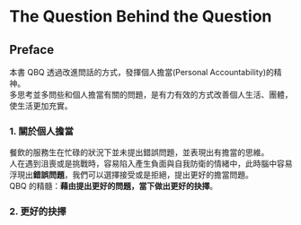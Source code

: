 # The Question Behind the Question

## Preface

本書 QBQ 透過改進問話的方式，發揮個人擔當(Personal Accountability)的精神。  
多思考並多問些和個人擔當有關的問題，是有力有效的方式改善個人生活、團體，使生活更加充實。

### 1. 關於個人擔當

餐飲的服務生在忙碌的狀況下並未提出錯誤問題，並表現出有擔當的思維。  
人在遇到沮喪或是挑戰時，容易陷入產生負面與自我防衛的情緒中，此時腦中容易浮現出**錯誤問題**，我們可以選擇接受或是拒絕，提出更好的擔當問題。  
QBQ 的精髓：**藉由提出更好的問題，當下做出更好的抉擇**。

### 2. 更好的抉擇
